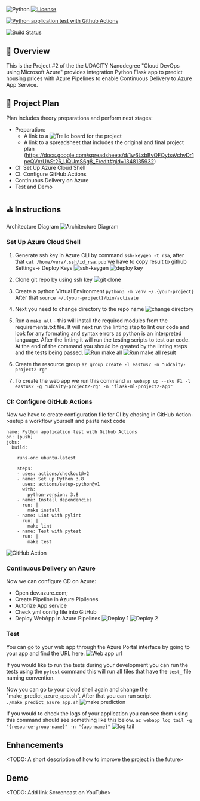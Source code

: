 ![Python](https://img.shields.io/badge/python-v3.8+-blue.svg)
[![License](https://img.shields.io/badge/license-MIT-blue.svg)](https://opensource.org/licenses/MIT)

[![Python application test with Github Actions](https://github.com/kirtoka/Azure-Cloud-DevOps-Project2/actions/workflows/pythonapp.yml/badge.svg)](https://github.com/kirtoka/Azure-Cloud-DevOps-Project2/actions/workflows/pythonapp.yml)


[![Build Status](https://dev.azure.com/VeraChirtoca/Flask-ML-Deploy/_apis/build/status/kirtoka.Azure-Cloud-DevOps-Project2?branchName=main)](https://dev.azure.com/VeraChirtoca/Flask-ML-Deploy/_build/latest?definitionId=2&branchName=main)

## 🌻 Overview

This is the Project #2 of the the UDACITY Nanodegree "Cloud DevOps using Microsoft Azure" provides integration Python Flask app to predict housing prices with Azure Pipelines to enable Continuous Delivery to Azure App Service.

## 💼 Project Plan
Plan includes theory preparations and perform next stages:
* Preparation:
    - A link to a ![Trello](https://trello.com/b/HPLTx4cX/project2) board for the project 
    - A link to a spreadsheet that includes the original and final project plan (https://docs.google.com/spreadsheets/d/1w6LxbBvQFOybaVchvDr1peQVxrUASt26_UQUmS6g8_E/edit#gid=1348135932)
* CI: Set Up Azure Cloud Shell
* CI: Configure GitHub Actions
* Continuous Delivery on Azure
* Test and Demo

## ⛳ Instructions
Architecture Diagram
![Architecture Diagram](./screenshots/Screenshot_6.png "Architecture Diagram")

### Set Up Azure Cloud Shell
1. Generate ssh key in Azure CLI by command `ssh-keygen -t rsa`, after that `cat /home/vera/.ssh/id_rsa.pub`
we have to copy result to github Settings-> Deploy Keys
![ssh-keygen](./screenshots/Screenshot_7.png "ssh-keygen")
![deploy key](./screenshots/Screenshot_8.png "deploy key")

2. Clone git repo by using ssh key
![git clone](./screenshots/Screenshot_10.png "git clone")

3. Create a python Virtual Environment `python3 -m venv ~/.{your-project}` After that `source ~/.{your-project}/bin/activate`

4. Next you need to change directory to the repo name
![change directory](./screenshots/Screenshot_11.png "change directory")

5. Run a `make all` - this will install the required modules from the requirements.txt file. It will next run the linting step to lint our code and look for any formating and syntax errors as python is an interpreted language. After the linting it will run the testing scripts to test our code. At the end of the command you should be greated by the linting steps and the tests being passed.
![Run make all](./screenshots/Screenshot_12.png "Run make all")
![Run make all result](./screenshots/Screenshot_14.png "Run make all result")

6. Create the resource group `az group create -l eastus2 -n "udcaity-project2-rg"` 

7. To create the web app we run this command `az webapp up --sku F1 -l eastus2 -g "udcaity-project2-rg" -n "flask-ml-project2-app"` 

### CI: Configure GitHub Actions
Now we have to create configuration file for CI by chosing in GitHub Action->setup a workflow yourself and paste next code 
```
name: Python application test with Github Actions
on: [push]
jobs:
  build:

    runs-on: ubuntu-latest

    steps:
    - uses: actions/checkout@v2
    - name: Set up Python 3.8
      uses: actions/setup-python@v1
      with:
        python-version: 3.8
    - name: Install dependencies
      run: |
        make install
    - name: Lint with pylint
      run: |
        make lint
    - name: Test with pytest
      run: |
        make test
```
![GitHub Action](./screenshots/Screenshot_2.png "GitHub Action")

### Continuous Delivery on Azure
Now we can configure CD on Azure:
 * Open dev.azure.com;
 * Create Pipeline in Azure Pipilenes
 * Autorize App service  
 * Check yml config file into GitHub
 * Deploy WebApp in Azure Pipelines
 ![Deploy 1](./screenshots/Screenshot_18.png "Deploy 1")
 ![Deploy 2](./screenshots/Screenshot_19.png "Deploy 2")

### Test
 You can go to your web app through the Azure Portal interface by going to your app and find the URL here. 
 ![Web app url](./screenshots/Screenshot_3.png "Web App Url Screenshot")
 
 If you would like to run the tests during your development you can run the tests using the `pytest` command this will run all files that have the `test_` file naming convention.

 Now you can go to your cloud shell again and change the "make_predict_azure_app.sh". After that you can run script `./make_predict_azure_app.sh`
 ![make prediction](./screenshots/Screenshot_20.png "make prediction")

 If you would to check the logs of your application you can see them using this command should see something like this below. `az webapp log tail -g "{resource-group-name}" -n "{app-name}"`
 ![log tail](./screenshots/Screenshot_4.png "log tail")


## Enhancements

<TODO: A short description of how to improve the project in the future>

## Demo 

<TODO: Add link Screencast on YouTube>


